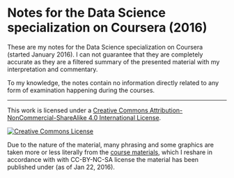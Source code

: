# Notes for the Data Science specialization on Coursera (2016)

These are my notes for the Data Science specialization on Coursera (started January 2016).
I can not guarantee that they are completely accurate as they are a filtered 
summary of the presented material with my interpretation and commentary.

To my knowledge, the notes contain no information directly related to any form of examination happening during the courses.

---

This work is licensed under a <a rel="license" href="http://creativecommons.org/licenses/by-nc-sa/4.0/">Creative Commons Attribution-NonCommercial-ShareAlike 4.0 International License</a>.

<a rel="license" href="http://creativecommons.org/licenses/by-nc-sa/4.0/"><img alt="Creative Commons License" style="border-width:0;" src="https://i.creativecommons.org/l/by-nc-sa/4.0/88x31.png" /></a>

Due to the nature of the material, many phrasing and some graphics are taken more 
or less literally from the 
  [course materials](https://github.com/DataScienceSpecialization/courses), 
which I reshare in accordance with with CC-BY-NC-SA license the material has 
been published under (as of Jan 22, 2016).
